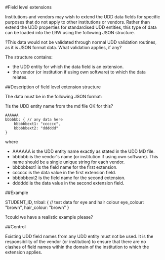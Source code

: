 #Field level extensions

Institutions and vendors may wish to extend the UDD data fields for specific purposes that do not apply to other institutions or vendors.  Rather than extend the UDD properties for standardised UDD entities, this type of data can be loaded into the LRW using the following JSON structure.

?This data would not be validated through normal UDD validation routines, as it is JSON format data.  What validation applies, if any?

The structure contains:

* the UDD entity for which the data field is an extension.
* the vendor (or institution if using own software) to which the data relates.

##Description of field level extension structure

The data must be in the following JSON format:

?Is the UDD entity name from the md file OK for this?

	AAAAAA
	bbbbbb: { // any data here
		bbbbbbext1: "cccccc",
		bbbbbbext2: "dddddd"
	}

where
- AAAAAA is the UDD entity name exactly as stated in the UDD MD file.
- bbbbbb is the vendor's name (or institution if using own software).  This name should be a single unique string for each vendor.
- bbbbbbext1 is the field name for the first extension.
- cccccc is the data value in the first extension field.
- bbbbbbext2 is the field name for the second extension.
- dddddd is the data value in the second extension field.

##Example

STUDENT_ID,
tribal: { // test data for eye and hair colour
  eye_colour: "brown",
  hair_colour: "brown"
}

?could we have a realistic example please?

##Control

Existing UDD field names from any UDD entity must not be used.
It is the responsibility of the vendor (or institution) to ensure that there are no clashes of field names within the domain of the institution to which the extension applies.
